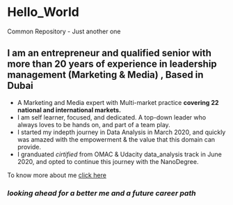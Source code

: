 # Hello_World
Common Repository - Just another one
## I am an entrepreneur and qualified senior with more than 20 years of experience in leadership management (Marketing & Media) , Based in Dubai
  - A Marketing and Media expert with Multi-market practice **covering 22 national and international markets.**
  - I am self learner, focused, and dedicated. A top-down leader who always loves to be hands on, and part of a team play.
  - I started my indepth journey in Data Analysis in March 2020, and quickly was amazed with the empowerment & the value that this domain can provide.
  - I granduated _cirtified_ from OMAC & Udacity data_analysis track in June 2020, and opted to continue this journey with the NanoDegree.

To know more about me [click here](https://www.linkedin.com/in/nizara/)
### _looking ahead for a better me and a future career path_  


